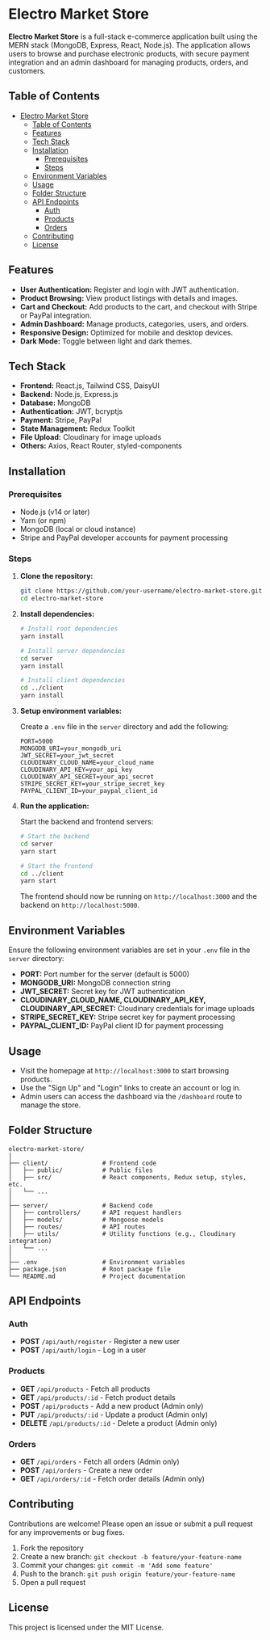 # Electro Market Store

**Electro Market Store** is a full-stack e-commerce application built using the MERN stack (MongoDB, Express, React, Node.js). The application allows users to browse and purchase electronic products, with secure payment integration and an admin dashboard for managing products, orders, and customers.

## Table of Contents

- [Electro Market Store](#electro-market-store)
  - [Table of Contents](#table-of-contents)
  - [Features](#features)
  - [Tech Stack](#tech-stack)
  - [Installation](#installation)
    - [Prerequisites](#prerequisites)
    - [Steps](#steps)
  - [Environment Variables](#environment-variables)
  - [Usage](#usage)
  - [Folder Structure](#folder-structure)
  - [API Endpoints](#api-endpoints)
    - [Auth](#auth)
    - [Products](#products)
    - [Orders](#orders)
  - [Contributing](#contributing)
  - [License](#license)

## Features

- **User Authentication:** Register and login with JWT authentication.
- **Product Browsing:** View product listings with details and images.
- **Cart and Checkout:** Add products to the cart, and checkout with Stripe or PayPal integration.
- **Admin Dashboard:** Manage products, categories, users, and orders.
- **Responsive Design:** Optimized for mobile and desktop devices.
- **Dark Mode:** Toggle between light and dark themes.

## Tech Stack

- **Frontend:** React.js, Tailwind CSS, DaisyUI
- **Backend:** Node.js, Express.js
- **Database:** MongoDB
- **Authentication:** JWT, bcryptjs
- **Payment:** Stripe, PayPal
- **State Management:** Redux Toolkit
- **File Upload:** Cloudinary for image uploads
- **Others:** Axios, React Router, styled-components

## Installation

### Prerequisites

- Node.js (v14 or later)
- Yarn (or npm)
- MongoDB (local or cloud instance)
- Stripe and PayPal developer accounts for payment processing

### Steps

1. **Clone the repository:**

    ```bash
    git clone https://github.com/your-username/electro-market-store.git
    cd electro-market-store
    ```

2. **Install dependencies:**

    ```bash
    # Install root dependencies
    yarn install

    # Install server dependencies
    cd server
    yarn install

    # Install client dependencies
    cd ../client
    yarn install
    ```

3. **Setup environment variables:**

    Create a `.env` file in the `server` directory and add the following:

    ```plaintext
    PORT=5000
    MONGODB_URI=your_mongodb_uri
    JWT_SECRET=your_jwt_secret
    CLOUDINARY_CLOUD_NAME=your_cloud_name
    CLOUDINARY_API_KEY=your_api_key
    CLOUDINARY_API_SECRET=your_api_secret
    STRIPE_SECRET_KEY=your_stripe_secret_key
    PAYPAL_CLIENT_ID=your_paypal_client_id
    ```

4. **Run the application:**

    Start the backend and frontend servers:

    ```bash
    # Start the backend
    cd server
    yarn start

    # Start the frontend
    cd ../client
    yarn start
    ```

    The frontend should now be running on `http://localhost:3000` and the backend on `http://localhost:5000`.

## Environment Variables

Ensure the following environment variables are set in your `.env` file in the `server` directory:

- **PORT:** Port number for the server (default is 5000)
- **MONGODB_URI:** MongoDB connection string
- **JWT_SECRET:** Secret key for JWT authentication
- **CLOUDINARY_CLOUD_NAME, CLOUDINARY_API_KEY, CLOUDINARY_API_SECRET:** Cloudinary credentials for image uploads
- **STRIPE_SECRET_KEY:** Stripe secret key for payment processing
- **PAYPAL_CLIENT_ID:** PayPal client ID for payment processing

## Usage

- Visit the homepage at `http://localhost:3000` to start browsing products.
- Use the "Sign Up" and "Login" links to create an account or log in.
- Admin users can access the dashboard via the `/dashboard` route to manage the store.

## Folder Structure

```
electro-market-store/
│
├── client/               # Frontend code
│   ├── public/           # Public files
│   ├── src/              # React components, Redux setup, styles, etc.
│   └── ...               
│
├── server/               # Backend code
│   ├── controllers/      # API request handlers
│   ├── models/           # Mongoose models
│   ├── routes/           # API routes
│   ├── utils/            # Utility functions (e.g., Cloudinary integration)
│   └── ...               
│
├── .env                  # Environment variables
├── package.json          # Root package file
└── README.md             # Project documentation
```

## API Endpoints

### Auth

- **POST** `/api/auth/register` - Register a new user
- **POST** `/api/auth/login` - Log in a user

### Products

- **GET** `/api/products` - Fetch all products
- **GET** `/api/products/:id` - Fetch product details
- **POST** `/api/products` - Add a new product (Admin only)
- **PUT** `/api/products/:id` - Update a product (Admin only)
- **DELETE** `/api/products/:id` - Delete a product (Admin only)

### Orders

- **GET** `/api/orders` - Fetch all orders (Admin only)
- **POST** `/api/orders` - Create a new order
- **GET** `/api/orders/:id` - Fetch order details (Admin only)

## Contributing

Contributions are welcome! Please open an issue or submit a pull request for any improvements or bug fixes.

1. Fork the repository
2. Create a new branch: `git checkout -b feature/your-feature-name`
3. Commit your changes: `git commit -m 'Add some feature'`
4. Push to the branch: `git push origin feature/your-feature-name`
5. Open a pull request

## License

This project is licensed under the MIT License.